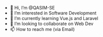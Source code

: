 - 👋 Hi, I’m @QASIM-SE
- 👀 I’m interested in Software Development
- 🌱 I’m currently learning Vue.js and Laravel
- 💞️ I’m looking to collaborate on Web Dev
- 📫 How to reach me (via Email)

<!---
QASIM-SE/QASIM-SE is a ✨ special ✨ repository because its `README.md` (this file) appears on your GitHub profile.
You can click the Preview link to take a look at your changes.
--->
